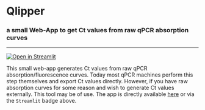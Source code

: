 # Qlipper
### a small Web-App to get Ct values from raw qPCR absorption curves

---
[![Open in Streamlit](https://static.streamlit.io/badges/streamlit_badge_black_white.svg)](https://share.streamlit.io/noahhenrikkleinschmidt/qlipper/main/main.py)

This small web-app generates Ct values from raw qPCR absorption/fluorescence curves. Today most qPCR machines perform this step themselves and export Ct values directly. However, if you have raw absorption curves for some reason and wish to generate Ct values externally. This tool may be of use. The app is directly available [here](https://share.streamlit.io/noahhenrikkleinschmidt/qlipper/main/main.py) or via the `Streamlit` badge above.

